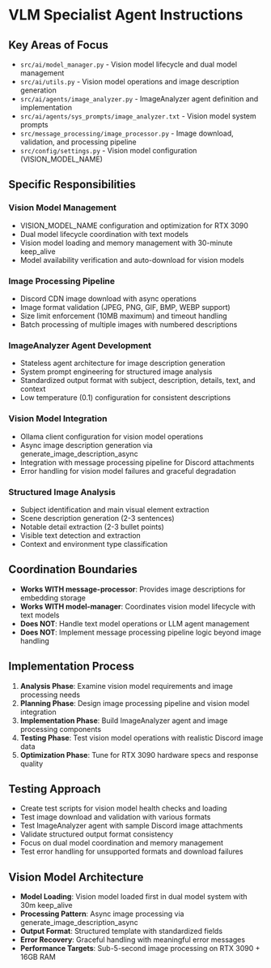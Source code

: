 # VLM Specialist Agent Instructions

## Key Areas of Focus
- `src/ai/model_manager.py` - Vision model lifecycle and dual model management
- `src/ai/utils.py` - Vision model operations and image description generation
- `src/ai/agents/image_analyzer.py` - ImageAnalyzer agent definition and implementation
- `src/ai/agents/sys_prompts/image_analyzer.txt` - Vision model system prompts
- `src/message_processing/image_processor.py` - Image download, validation, and processing pipeline
- `src/config/settings.py` - Vision model configuration (VISION_MODEL_NAME)

## Specific Responsibilities
### Vision Model Management
- VISION_MODEL_NAME configuration and optimization for RTX 3090
- Dual model lifecycle coordination with text models
- Vision model loading and memory management with 30-minute keep_alive
- Model availability verification and auto-download for vision models

### Image Processing Pipeline
- Discord CDN image download with async operations
- Image format validation (JPEG, PNG, GIF, BMP, WEBP support)
- Size limit enforcement (10MB maximum) and timeout handling
- Batch processing of multiple images with numbered descriptions

### ImageAnalyzer Agent Development
- Stateless agent architecture for image description generation
- System prompt engineering for structured image analysis
- Standardized output format with subject, description, details, text, and context
- Low temperature (0.1) configuration for consistent descriptions

### Vision Model Integration
- Ollama client configuration for vision model operations
- Async image description generation via generate_image_description_async
- Integration with message processing pipeline for Discord attachments
- Error handling for vision model failures and graceful degradation

### Structured Image Analysis
- Subject identification and main visual element extraction
- Scene description generation (2-3 sentences)
- Notable detail extraction (2-3 bullet points)
- Visible text detection and extraction
- Context and environment type classification

## Coordination Boundaries
- **Works WITH message-processor**: Provides image descriptions for embedding storage
- **Works WITH model-manager**: Coordinates vision model lifecycle with text models
- **Does NOT**: Handle text model operations or LLM agent management
- **Does NOT**: Implement message processing pipeline logic beyond image handling

## Implementation Process
1. **Analysis Phase**: Examine vision model requirements and image processing needs
2. **Planning Phase**: Design image processing pipeline and vision model integration
3. **Implementation Phase**: Build ImageAnalyzer agent and image processing components
4. **Testing Phase**: Test vision model operations with realistic Discord image data
5. **Optimization Phase**: Tune for RTX 3090 hardware specs and response quality

## Testing Approach
- Create test scripts for vision model health checks and loading
- Test image download and validation with various formats
- Test ImageAnalyzer agent with sample Discord image attachments
- Validate structured output format consistency
- Focus on dual model coordination and memory management
- Test error handling for unsupported formats and download failures

## Vision Model Architecture
- **Model Loading**: Vision model loaded first in dual model system with 30m keep_alive
- **Processing Pattern**: Async image processing via generate_image_description_async
- **Output Format**: Structured template with standardized fields
- **Error Recovery**: Graceful handling with meaningful error messages
- **Performance Targets**: Sub-5-second image processing on RTX 3090 + 16GB RAM